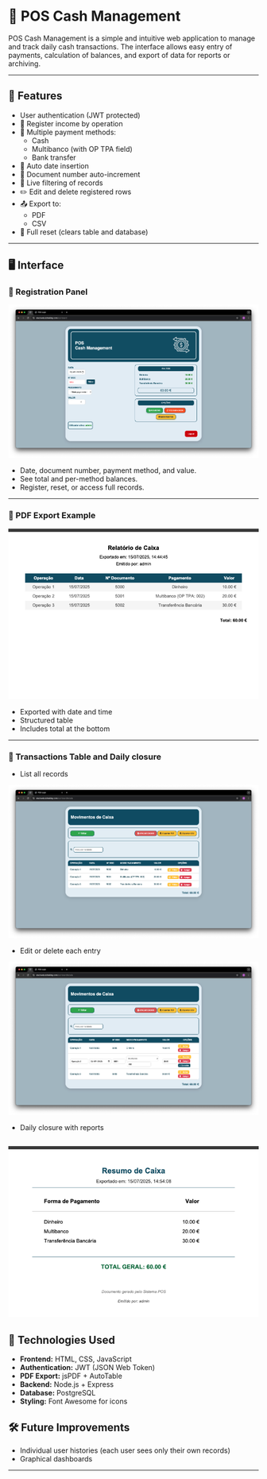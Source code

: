 
# 💼 POS Cash Management

POS Cash Management is a simple and intuitive web application to manage and track daily cash transactions. The interface allows easy entry of payments, calculation of balances, and export of data for reports or archiving.

---

## 🚀 Features

- User authentication (JWT protected)
- 💸 Register income by operation
- 🧾 Multiple payment methods:
  - Cash
  - Multibanco (with OP TPA field)
  - Bank transfer
- 📅 Auto date insertion
- 📄 Document number auto-increment
- 🔎 Live filtering of records
- ✏️ Edit and delete registered rows
- 📤 Export to:
  - PDF
  - CSV
- 🔄 Full reset (clears table and database)

---

## 🖥️ Interface

### 🔹 Registration Panel

![Front-end panel](./public/assets/images/readme/front-app.png)

-  Date, document number, payment method, and value.
- See total and per-method balances.
- Register, reset, or access full records.

---

### 🔹 PDF Export Example

![PDF Report](./public/assets/images/readme/pdf.png)

- Exported with date and time
- Structured table
- Includes total at the bottom

---

### 🔹 Transactions Table and Daily closure

- List all records

![Table View](./public/assets/images/readme/table.png)

- Edit or delete each entry

![Table View](./public/assets/images/readme/edit-table.png)

- Daily closure with reports

![Table View](./public/assets/images/readme/close_cash.png)
---

## 🧩 Technologies Used

- **Frontend:** HTML, CSS, JavaScript
- **Authentication:** JWT (JSON Web Token)
- **PDF Export:** jsPDF + AutoTable
- **Backend:** Node.js + Express
- **Database:** PostgreSQL
- **Styling:** Font Awesome for icons


## 🛠️ Future Improvements

- Individual user histories (each user sees only their own records)
- Graphical dashboards

---



